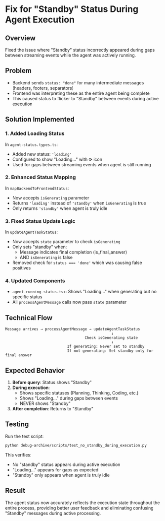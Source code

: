# Fix for "Standby" Status During Agent Execution

## Overview
Fixed the issue where "Standby" status incorrectly appeared during gaps between streaming events while the agent was actively running.

## Problem
- Backend sends `status: "done"` for many intermediate messages (headers, footers, separators)
- Frontend was interpreting these as the entire agent being complete
- This caused status to flicker to "Standby" between events during active execution

## Solution Implemented

### 1. Added Loading Status
In `agent-status.types.ts`:
- Added new status: `'loading'`
- Configured to show "Loading..." with ⟳ icon
- Used for gaps between streaming events when agent is still running

### 2. Enhanced Status Mapping
In `mapBackendToFrontendStatus`:
- Now accepts `isGenerating` parameter
- Returns `'loading'` instead of `'standby'` when `isGenerating` is true
- Only returns `'standby'` when agent is truly idle

### 3. Fixed Status Update Logic
In `updateAgentTaskStatus`:
- Now accepts `state` parameter to check `isGenerating`
- Only sets "standby" when:
  - Message indicates final completion (is_final_answer)
  - AND `isGenerating` is false
- Removed check for `status === 'done'` which was causing false positives

### 4. Updated Components
- `agent-running-status.tsx`: Shows "Loading..." when generating but no specific status
- All `processAgentMessage` calls now pass `state` parameter

## Technical Flow

```
Message arrives → processAgentMessage → updateAgentTaskStatus
                                                ↓
                                    Check isGenerating state
                                                ↓
                            If generating: Never set to standby
                            If not generating: Set standby only for final answer
```

## Expected Behavior

1. **Before query**: Status shows "Standby"
2. **During execution**: 
   - Shows specific statuses (Planning, Thinking, Coding, etc.)
   - Shows "Loading..." during gaps between events
   - NEVER shows "Standby"
3. **After completion**: Returns to "Standby"

## Testing

Run the test script:
```bash
python debug-archive/scripts/test_no_standby_during_execution.py
```

This verifies:
- No "standby" status appears during active execution
- "Loading..." appears for gaps as expected
- "Standby" only appears when agent is truly idle

## Result

The agent status now accurately reflects the execution state throughout the entire process, providing better user feedback and eliminating confusing "Standby" messages during active processing.